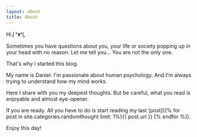 ```yaml
---
layout: about
title: About
---
```


Hi ᶘ ᵒᴥᵒᶅ,  

Sometimes you have questions about you, your life or society popping up in your head with no reason.
Let me tell you... You are not the only one. 

That's why I started this blog. 

My name is Daniel. 
I'm passionate about human psychology. 
And I'm always trying to understand how my mind works. 

Here I share with you my deepest thoughts. 
But be careful, what you read is enjoyable and almost eye-opener. 

If you are ready. 
All you have to do is start reading my last [post]({% for post in site.categories.randomthought limit: 1%}{{ post.url }}   {% endfor %}).


Enjoy this day! 

<!--
In case you are interested in parkour check this other [site](https://myparkourjournal.com).
--> 



